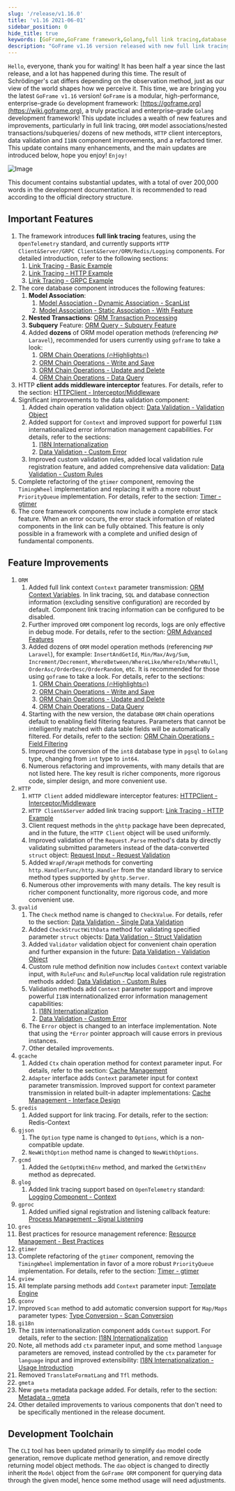 ```yaml
---
slug: '/release/v1.16.0'
title: 'v1.16 2021-06-01'
sidebar_position: 0
hide_title: true
keywords: [GoFrame,GoFrame framework,Golang,full link tracing,database ORM,HTTP client,data validation,timer components,error stack,development toolchain]
description: "GoFrame v1.16 version released with new full link tracing features, improvements such as database ORM model association, nested transactions, subqueries, etc. HTTP client adds middleware interceptors, data validation component supports Context and enhanced I18N, timer component completely refactored, along with numerous code optimizations."
---
```


`Hello`, everyone, thank you for waiting! It has been half a year since the last release, and a lot has happened during this time. The result of Schrödinger's cat differs depending on the observation method, just as our view of the world shapes how we perceive it. This time, we are bringing you the latest `GoFrame v1.16` version! `GoFrame` is a modular, high-performance, enterprise-grade `Go` development framework: [https://goframe.org](https://wiki.goframe.org), a truly practical and enterprise-grade `Golang` development framework! This update includes a wealth of new features and improvements, particularly in full link tracing, `ORM` model associations/nested transactions/subqueries/ dozens of new methods, `HTTP` client interceptors, data validation and `I18N` component improvements, and a refactored timer. This update contains many enhancements, and the main updates are introduced below, hope you enjoy! `Enjoy!`

![Image](https://example.com/markdown/86fedaae17d9c3ed7be8d93a1f31d5bd.png)

This document contains substantial updates, with a total of over 200,000 words in the development documentation. It is recommended to read according to the official directory structure.

## Important Features

1. The framework introduces **full link tracing** features, using the `OpenTelemetry` standard, and currently supports `HTTP Client&Server/GRPC Client&Server/ORM/Redis/Logging` components. For detailed introduction, refer to the following sections:
   1. [Link Tracing - Basic Example](../../docs/service-observability/service-link-tracing/link-tracing-basic-example.md)
   2. [Link Tracing - HTTP Example](../../docs/service-observability/service-link-tracing/link-tracing-http-example/link-tracing-http-example.md)
   3. [Link Tracing - GRPC Example](../../docs/service-observability/service-link-tracing/link-tracing-grpc-example.md)
2. The core database component introduces the following features:
   1. **Model Association**:
      1. [Model Association - Dynamic Association - ScanList](../../docs/core-components/database-orm/orm-chain-operations/orm-chain-operations-model-association/model-association-dynamic-association-scanlist.md)
      2. [Model Association - Static Association - With Feature](../../docs/core-components/database-orm/orm-chain-operations/orm-chain-operations-model-association/model-association-static-association-with-feature.md)
   2. **Nested Transactions**: [ORM Transaction Processing](../../docs/core-components/database-orm/orm-transaction-processing/orm-transaction-processing.md)
   3. **Subquery** Feature: [ORM Query - Subquery Feature](../../docs/core-components/database-orm/orm-chain-operations/orm-chain-operations-data-query/orm-query-subquery-feature.md)
   4. Added **dozens** of ORM model operation methods (referencing `PHP Laravel`), recommended for users currently using `goframe` to take a look:
      1. [ORM Chain Operations (🔥Highlights🔥)](../../docs/core-components/database-orm/orm-chain-operations/orm-chain-operations.md)
      2. [ORM Chain Operations - Write and Save](../../docs/core-components/database-orm/orm-chain-operations/orm-chain-operations-write-and-save.md)
      3. [ORM Chain Operations - Update and Delete](../../docs/core-components/database-orm/orm-chain-operations/orm-chain-operations-update-and-delete.md)
      4. [ORM Chain Operations - Data Query](../../docs/core-components/database-orm/orm-chain-operations/orm-chain-operations-data-query/orm-chain-operations-data-query.md)
3. HTTP **client adds middleware interceptor** features. For details, refer to the section: [HTTPClient - Interceptor/Middleware](../../docs/web-service-development/httpclient/httpclient-interceptor-middleware.md)
4. Significant improvements to the data validation component:
   1. Added chain operation validation object: [Data Validation - Validation Object](../../docs/core-components/data-validation/data-validation-validation-object.md)
   2. Added support for `Context` and improved support for powerful `I18N` internationalized error information management capabilities. For details, refer to the sections:
      1. [I18N Internationalization](../../docs/core-components/i18n-internationalization/i18n-internationalization.md)
      2. [Data Validation - Custom Error](../../docs/core-components/data-validation/data-validation-custom-error.md)
   3. Improved custom validation rules, added local validation rule registration feature, and added comprehensive data validation: [Data Validation - Custom Rules](../../docs/core-components/data-validation/data-validation-custom-rules/data-validation-custom-rules.md)
5. Complete refactoring of the `gtimer` component, removing the `TimingWheel` implementation and replacing it with a more robust `PriorityQueue` implementation. For details, refer to the section: [Timer - gtimer](../../docs/component-list/system-related/timer-gtimer/timer-gtimer.md)
6. The core framework components now include a complete error stack feature. When an error occurs, the error stack information of related components in the link can be fully obtained. This feature is only possible in a framework with a complete and unified design of fundamental components.

## Feature Improvements

1. `ORM`
   1. Added full link context `Context` parameter transmission: [ORM Context Variables](../../docs/core-components/database-orm/orm-context-variables.md). In link tracing, `SQL` and database connection information (excluding sensitive configuration) are recorded by default. Component link tracing information can be configured to be disabled.
   2. Further improved `ORM` component log records, logs are only effective in debug mode. For details, refer to the section: [ORM Advanced Features](../../docs/core-components/database-orm/orm-advanced-features/orm-advanced-features.md)
   3. Added dozens of `ORM` model operation methods (referencing `PHP Laravel`), for example: `InsertAndGetId`, `Min/Max/Avg/Sum`, `Increment/Decrement`, `WhereBetween/WhereLike/WhereIn/WhereNull`, `OrderAsc/OrderDesc/OrderRandom`, etc. It is recommended for those using `goframe` to take a look. For details, refer to the sections:
      1. [ORM Chain Operations (🔥Highlights🔥)](../../docs/core-components/database-orm/orm-chain-operations/orm-chain-operations.md)
      2. [ORM Chain Operations - Write and Save](../../docs/core-components/database-orm/orm-chain-operations/orm-chain-operations-write-and-save.md)
      3. [ORM Chain Operations - Update and Delete](../../docs/core-components/database-orm/orm-chain-operations/orm-chain-operations-update-and-delete.md)
      4. [ORM Chain Operations - Data Query](../../docs/core-components/database-orm/orm-chain-operations/orm-chain-operations-data-query/orm-chain-operations-data-query.md)
   4. Starting with the new version, the database `ORM` chain operations default to enabling field filtering features. Parameters that cannot be intelligently matched with data table fields will be automatically filtered. For details, refer to the section: [ORM Chain Operations - Field Filtering](../../docs/core-components/database-orm/orm-chain-operations/orm-chain-operations-field-filtering.md)
   5. Improved the conversion of the `int8` database type in `pgsql` to `Golang` type, changing from `int` type to `int64`.
   6. Numerous refactoring and improvements, with many details that are not listed here. The key result is richer components, more rigorous code, simpler design, and more convenient use.
2. `HTTP`
   1. `HTTP Client` added middleware interceptor features: [HTTPClient - Interceptor/Middleware](../../docs/web-service-development/httpclient/httpclient-interceptor-middleware.md)
   2. `HTTP Client&Server` added link tracing support: [Link Tracing - HTTP Example](../../docs/service-observability/service-link-tracing/link-tracing-http-example/link-tracing-http-example.md)
   3. Client request methods in the `ghttp` package have been deprecated, and in the future, the `HTTP Client` object will be used uniformly.
   4. Improved validation of the `Request.Parse` method's data by directly validating submitted parameters instead of the data-converted `struct` object: [Request Input - Request Validation](../../docs/web-service-development/request-input/request-input-request-validation.md)
   5. Added `WrapF/WrapH` methods for converting `http.HandlerFunc/http.Handler` from the standard library to service method types supported by `ghttp.Server`.
   6. Numerous other improvements with many details. The key result is richer component functionality, more rigorous code, and more convenient use.
3. `gvalid`
   1. The `Check` method name is changed to `CheckValue`. For details, refer to the section: [Data Validation - Single Data Validation](../../docs/core-components/data-validation/data-validation-parameter-type/data-validation-single-data-validation.md)
   2. Added `CheckStructWithData` method for validating specified parameter `struct` objects: [Data Validation - Struct Validation](../../docs/core-components/data-validation/data-validation-parameter-type/data-validation-struct-validation/struct-validation-basic-use.md)
   3. Added `Validator` validation object for convenient chain operation and further expansion in the future: [Data Validation - Validation Object](../../docs/core-components/data-validation/data-validation-validation-object.md)
   4. Custom rule method definition now includes `Context` context variable input, with `RuleFunc` and `RuleFuncMap` local validation rule registration methods added: [Data Validation - Custom Rules](../../docs/core-components/data-validation/data-validation-custom-rules/data-validation-custom-rules.md)
   5. Validation methods add `Context` parameter support and improve powerful `I18N` internationalized error information management capabilities:
      1. [I18N Internationalization](../../docs/core-components/i18n-internationalization/i18n-internationalization.md)
      2. [Data Validation - Custom Error](../../docs/core-components/data-validation/data-validation-custom-error.md)
   6. The `Error` object is changed to an interface implementation. Note that using the `*Error` pointer approach will cause errors in previous instances.
   7. Other detailed improvements.
4. `gcache`
   1. Added `Ctx` chain operation method for context parameter input. For details, refer to the section: [Cache Management](../../docs/core-components/cache-management/cache-management.md)
   2. `Adapter` interface adds `Context` parameter input for context parameter transmission. Improved support for context parameter transmission in related built-in adapter implementations: [Cache Management - Interface Design](../../docs/core-components/cache-management/cache-management-interface-design.md)
5. `gredis`
   1. Added support for link tracing. For details, refer to the section: Redis-Context
6. `gjson`
   1. The `Option` type name is changed to `Options`, which is a non-compatible update.
   2. `NewWithOption` method name is changed to `NewWithOptions`.
7. `gcmd`
   1. Added the `GetOptWithEnv` method, and marked the `GetWithEnv` method as deprecated.
8. `glog`
   1. Added link tracing support based on `OpenTelemetry` standard: [Logging Component - Context](../../docs/core-components/logging-component/logging-component-context.md)
9. `gproc`
   1. Added unified signal registration and listening callback feature: [Process Management - Signal Listening](../../docs/component-list/system-related/process-management-gproc/process-management-signal-listening.md)
10. `gres`
   1. Best practices for resource management reference: [Resource Management - Best Practices](../../docs/core-components/resource-management/resource-management-best-practices.md)
11. `gtimer`
   1. Complete refactoring of the `gtimer` component, removing the `TimingWheel` implementation in favor of a more robust `PriorityQueue` implementation. For details, refer to the section: [Timer - gtimer](../../docs/component-list/system-related/timer-gtimer/timer-gtimer.md)
12. `gview`
   1. All template parsing methods add `Context` parameter input: [Template Engine](../../docs/core-components/template-engine/template-engine.md)
13. `gconv`
   1. Improved `Scan` method to add automatic conversion support for `Map/Maps` parameter types: [Type Conversion - Scan Conversion](../../docs/core-components/type-conversion/type-conversion-scan-conversion.md)
14. `gi18n`
   1. The `I18N` internationalization component adds `Context` support. For details, refer to the section: [I18N Internationalization](../../docs/core-components/i18n-internationalization/i18n-internationalization.md)
   2. Note, all methods add `ctx` parameter input, and some method `language` parameters are removed, instead controlled by the `ctx` parameter for `language` input and improved extensibility: [I18N Internationalization - Usage Introduction](../../docs/core-components/i18n-internationalization/i18n-internationalization-usage-introduction.md)
   3. Removed `TranslateFormatLang` and `Tfl` methods.
15. `gmeta`
   1. New `gmeta` metadata package added. For details, refer to the section: [Metadata - gmeta](../../docs/component-list/practical-tools/metadata-gmeta.md)
16. Other detailed improvements to various components that don't need to be specifically mentioned in the release document.

## Development Toolchain

The `CLI` tool has been updated primarily to simplify `dao` model code generation, remove duplicate method generation, and remove directly returning model object methods. The `dao` object is changed to directly inherit the `Model` object from the `GoFrame ORM` component for querying data through the given model, hence some method usage will need adjustments.